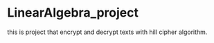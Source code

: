 # LinearAlgebra_project
this is project that encrypt and decrypt texts with hill cipher algorithm. 

